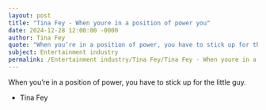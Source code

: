 ```yaml
---
layout: post
title: "Tina Fey - When youre in a position of power you"
date: 2024-12-28 12:00:00 -0000
author: Tina Fey
quote: "When you’re in a position of power, you have to stick up for the little guy."
subject: Entertainment industry
permalink: /Entertainment industry/Tina Fey/Tina Fey - When youre in a position of power you
---
```


When you’re in a position of power, you have to stick up for the little guy.

- Tina Fey
